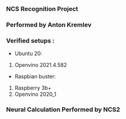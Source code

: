 
### NCS Recognition Project
### Performed by Anton Kremlev
### Verified setups : 
* Ubuntu 20: 
1) Openvino 2021.4.582
* Raspbian buster:
1) Raspberry 3b+
2) Openvino 2020_1
### Neural Calculation Performed by NCS2
